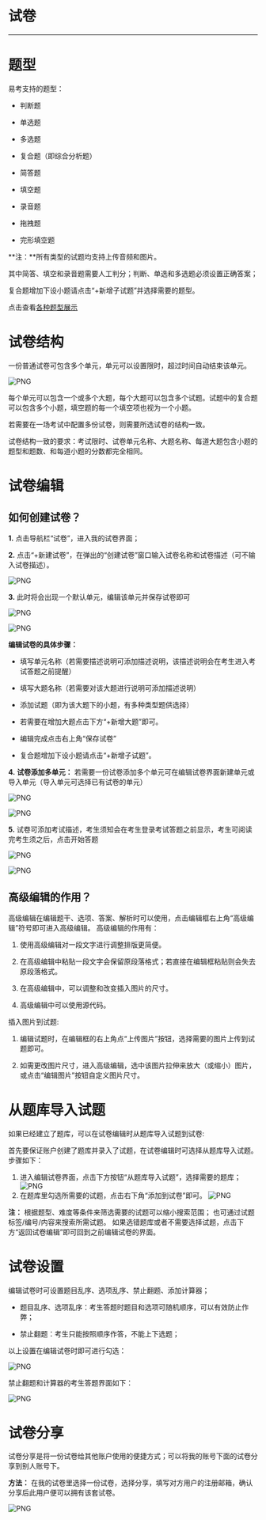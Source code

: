 # 试卷
---
# 题型 #

易考支持的题型：

* 判断题

* 单选题

* 多选题

* 复合题（即综合分析题）

* 简答题

* 填空题

* 录音题

* 拖拽题

* 完形填空题

**注：**所有类型的试题均支持上传音频和图片。

其中简答、填空和录音题需要人工判分；判断、单选和多选题必须设置正确答案；

复合题增加下设小题请点击“+新增子试题”并选择需要的题型。

点击查看[各种题型展示](http://docs.eztest.org/zh_CN/latest/items.html#id2)

# 试卷结构 #

一份普通试卷可包含多个单元，单元可以设置限时，超过时间自动结束该单元。

![PNG](_static/2-1.png)

每个单元可以包含一个或多个大题，每个大题可以包含多个试题。试题中的复合题可以包含多个小题，填空题的每一个填空项也视为一个小题。

若需要在一场考试中配置多份试卷，则需要所选试卷的结构一致。

试卷结构一致的要求：考试限时、试卷单元名称、大题名称、每道大题包含小题的题型和题数、和每道小题的分数都完全相同。


# 试卷编辑 #

## 如何创建试卷？ ##

**1.** 点击导航栏“试卷”，进入我的试卷界面；

**2.** 点击“+新建试卷”，在弹出的“创建试卷”窗口输入试卷名称和试卷描述（可不输入试卷描述）。

![PNG](_static/2-1.png)

**3.** 此时将会出现一个默认单元，编辑该单元并保存试卷即可

![PNG](_static/2-1.png)

![PNG](_static/2-1.png)

**编辑试卷的具体步骤：**

* 填写单元名称（若需要描述说明可添加描述说明，该描述说明会在考生进入考试答题之前提醒）

* 填写大题名称（若需要对该大题进行说明可添加描述说明）

* 添加试题（即为该大题下的小题，有多种类型题供选择）

* 若需要在增加大题点击下方“+新增大题”即可。

* 编辑完成点击右上角“保存试卷”

* 复合题增加下设小题请点击“+新增子试题”。

**4.** **试卷添加多单元：** 若需要一份试卷添加多个单元可在编辑试卷界面新建单元或导入单元（导入单元可选择已有试卷的单元）

![PNG](_static/2-5.png)

![PNG](_static/2-6.png)

**5.** 试卷可添加考试描述，考生须知会在考生登录考试答题之前显示，考生可阅读完考生须之后，点击开始答题

![PNG](_static/2-7.png)

![PNG](_static/2-8.png)

## 高级编辑的作用？ ##

高级编辑在编辑题干、选项、答案、解析时可以使用，点击编辑框右上角“高级编辑”符号即可进入高级编辑。
高级编辑的作用有：

1. 使用高级编辑对一段文字进行调整排版更简便。

2. 在高级编辑中粘贴一段文字会保留原段落格式；若直接在编辑框粘贴则会失去原段落格式。

3. 在高级编辑中，可以调整和改变插入图片的尺寸。

4. 高级编辑中可以使用源代码。

插入图片到试题:

1. 编辑试题时，在编辑框的右上角点“上传图片”按钮，选择需要的图片上传到试题即可。

2. 如需更改图片尺寸，进入高级编辑，选中该图片拉伸来放大（或缩小）图片，或点击“编辑图片”按钮自定义图片尺寸。

# 从题库导入试题 #

如果已经建立了题库，可以在试卷编辑时从题库导入试题到试卷:

首先要保证账户创建了题库并录入了试题，在试卷编辑时可选择从题库导入试题。步骤如下：
1. 进入编辑试卷界面，点击下方按钮“从题库导入试题”，选择需要的题库；
![PNG](_static/2-9.png)
2. 在题库里勾选所需要的试题，点击右下角“添加到试卷”即可。
![PNG](_static/2-10.png)

**注：** 根据题型、难度等条件来筛选需要的试题可以缩小搜索范围；
也可通过试题标签/编号/内容来搜索所需试题。
如果选错题库或者不需要选择试题，点击下方“返回试卷编辑”即可回到之前编辑试卷的界面。

# 试卷设置 #

编辑试卷时可设置题目乱序、选项乱序、禁止翻题、添加计算器；

- 题目乱序、选项乱序：考生答题时题目和选项可随机顺序，可以有效防止作弊；

- 禁止翻题：考生只能按照顺序作答，不能上下选题；

以上设置在编辑试卷时即可进行勾选：

![PNG](_static/2-01.png)

禁止翻题和计算器的考生答题界面如下：

![PNG](_static/2-02.png)

# 试卷分享 #

试卷分享是将一份试卷给其他账户使用的便捷方式；可以将我的账号下面的试卷分享到别人账号下。 

**方法：** 在我的试卷里选择一份试卷，选择分享，填写对方用户的注册邮箱，确认分享后此用户便可以拥有该套试卷。

![PNG](_static/2-11.png)
